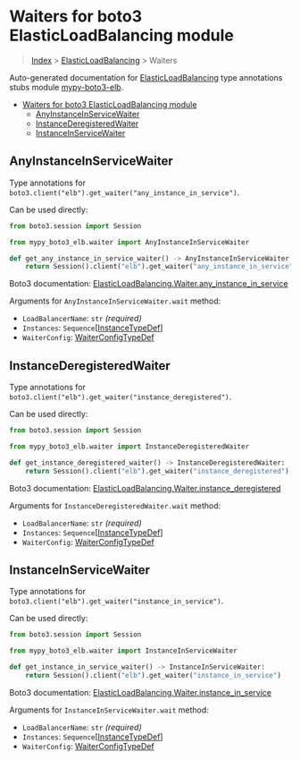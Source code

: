 <a id="waiters-for-boto3-elasticloadbalancing-module"></a>

# Waiters for boto3 ElasticLoadBalancing module

> [Index](..) > [ElasticLoadBalancing](.) > Waiters

Auto-generated documentation for
[ElasticLoadBalancing](https://boto3.amazonaws.com/v1/documentation/api/latest/reference/services/elb.html#ElasticLoadBalancing)
type annotations stubs module
[mypy-boto3-elb](https://pypi.org/project/mypy-boto3-elb/).

- [Waiters for boto3 ElasticLoadBalancing module](#waiters-for-boto3-elasticloadbalancing-module)
  - [AnyInstanceInServiceWaiter](#anyinstanceinservicewaiter)
  - [InstanceDeregisteredWaiter](#instancederegisteredwaiter)
  - [InstanceInServiceWaiter](#instanceinservicewaiter)

<a id="anyinstanceinservicewaiter"></a>

## AnyInstanceInServiceWaiter

Type annotations for
`boto3.client("elb").get_waiter("any_instance_in_service")`.

Can be used directly:

```python
from boto3.session import Session

from mypy_boto3_elb.waiter import AnyInstanceInServiceWaiter

def get_any_instance_in_service_waiter() -> AnyInstanceInServiceWaiter:
    return Session().client("elb").get_waiter("any_instance_in_service")
```

Boto3 documentation:
[ElasticLoadBalancing.Waiter.any_instance_in_service](https://boto3.amazonaws.com/v1/documentation/api/latest/reference/services/elb.html#ElasticLoadBalancing.Waiter.AnyInstanceInService)

Arguments for `AnyInstanceInServiceWaiter.wait` method:

- `LoadBalancerName`: `str` *(required)*
- `Instances`: `Sequence`\[[InstanceTypeDef](./type_defs.md#instancetypedef)\]
- `WaiterConfig`: [WaiterConfigTypeDef](./type_defs.md#waiterconfigtypedef)

<a id="instancederegisteredwaiter"></a>

## InstanceDeregisteredWaiter

Type annotations for `boto3.client("elb").get_waiter("instance_deregistered")`.

Can be used directly:

```python
from boto3.session import Session

from mypy_boto3_elb.waiter import InstanceDeregisteredWaiter

def get_instance_deregistered_waiter() -> InstanceDeregisteredWaiter:
    return Session().client("elb").get_waiter("instance_deregistered")
```

Boto3 documentation:
[ElasticLoadBalancing.Waiter.instance_deregistered](https://boto3.amazonaws.com/v1/documentation/api/latest/reference/services/elb.html#ElasticLoadBalancing.Waiter.InstanceDeregistered)

Arguments for `InstanceDeregisteredWaiter.wait` method:

- `LoadBalancerName`: `str` *(required)*
- `Instances`: `Sequence`\[[InstanceTypeDef](./type_defs.md#instancetypedef)\]
- `WaiterConfig`: [WaiterConfigTypeDef](./type_defs.md#waiterconfigtypedef)

<a id="instanceinservicewaiter"></a>

## InstanceInServiceWaiter

Type annotations for `boto3.client("elb").get_waiter("instance_in_service")`.

Can be used directly:

```python
from boto3.session import Session

from mypy_boto3_elb.waiter import InstanceInServiceWaiter

def get_instance_in_service_waiter() -> InstanceInServiceWaiter:
    return Session().client("elb").get_waiter("instance_in_service")
```

Boto3 documentation:
[ElasticLoadBalancing.Waiter.instance_in_service](https://boto3.amazonaws.com/v1/documentation/api/latest/reference/services/elb.html#ElasticLoadBalancing.Waiter.InstanceInService)

Arguments for `InstanceInServiceWaiter.wait` method:

- `LoadBalancerName`: `str` *(required)*
- `Instances`: `Sequence`\[[InstanceTypeDef](./type_defs.md#instancetypedef)\]
- `WaiterConfig`: [WaiterConfigTypeDef](./type_defs.md#waiterconfigtypedef)
